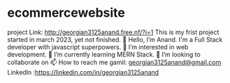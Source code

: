 # ecommercewebsite
project Link: http://georgian3125anand.free.nf/?i=1
This is my frist project started in march 2023, yet not finished.
👋 Hello, I’m Anand. I'm a Full Stack developer with javascript superpowers.
👀 I’m interested in web development.
🌱 I’m currently learning MERN Stack.
💞️ I’m looking to collaborate on
📫 How to reach me
gamil: georgian3125anand@gmail.com
Linkedln :https://linkedin.com/in/georgian3125anand

